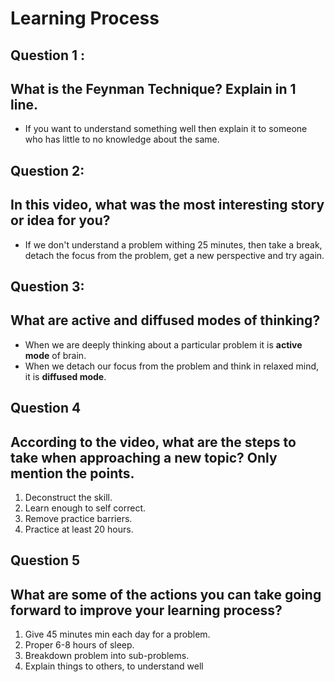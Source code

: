 # Learning Process

## Question 1 :

## What is the Feynman Technique? Explain in 1 line.

- If you want to understand something well then explain it to someone who has little to no knowledge about the same.

## Question 2:

## In this video, what was the most interesting story or idea for you?

- If we don't understand a problem withing 25 minutes, then take a break, detach the focus from the problem, get a new perspective and try again.

## Question 3:

## What are active and diffused modes of thinking?

- When we are deeply thinking about a particular problem it is **active mode** of brain.
- When we detach our focus from the problem and think in relaxed mind, it is **diffused mode**.

## Question 4

## According to the video, what are the steps to take when approaching a new topic? Only mention the points.

1. Deconstruct the skill.
2. Learn enough to self correct.
3. Remove practice barriers.
4. Practice at least 20 hours.

## Question 5

## What are some of the actions you can take going forward to improve your learning process?

1. Give 45 minutes min each day for a problem.
2. Proper 6-8 hours of sleep.
3. Breakdown problem into sub-problems.
4. Explain things to others, to understand well
